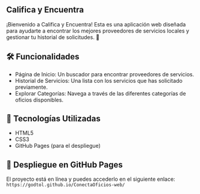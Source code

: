 ## Califica y Encuentra
¡Bienvenido a Califica y Encuentra! Esta es una aplicación web diseñada para ayudarte a encontrar los mejores proveedores de servicios locales y gestionar tu historial de solicitudes. 🚀

## 🛠 Funcionalidades
- Página de Inicio: Un buscador para encontrar proveedores de servicios.
- Historial de Servicios: Una lista con los servicios que has solicitado previamente.
- Explorar Categorías: Navega a través de las diferentes categorías de oficios disponibles.

## 🌟 Tecnologías Utilizadas
- HTML5
- CSS3
- GitHub Pages (para el despliegue)
  
## 🚀 Despliegue en GitHub Pages
El proyecto está en línea y puedes accederlo en el siguiente enlace:
``` https://godtol.github.io/ConectaOficios-web/ ```

